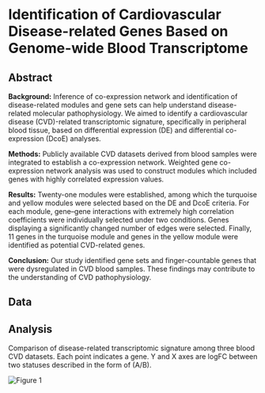 # Identification of Cardiovascular Disease-related Genes Based on Genome-wide Blood Transcriptome

## Abstract
**Background:** Inference of co-expression network and identification of disease-related modules and gene sets can help understand disease-related molecular pathophysiology. We aimed to identify a cardiovascular disease (CVD)-related transcriptomic signature, specifically in peripheral blood tissue, based on differential expression (DE) and differential co-expression (DcoE) analyses.

**Methods:** Publicly available CVD datasets derived from blood samples were integrated to establish a co-expression network. Weighted gene co-expression network analysis was used to construct modules which included genes with highly correlated expression values.

**Results:** Twenty-one modules were established, among which the turquoise and yellow modules were selected based on the DE and DcoE criteria. For each module, gene–gene interactions with extremely high correlation coefficients were individually selected under two conditions. Genes displaying a significantly changed number of edges were selected. Finally, 11 genes in the turquoise module and genes in the yellow module were identified as potential CVD-related genes.

**Conclusion:** Our study identified gene sets and finger-countable genes that were dysregulated in CVD blood samples. These findings may contribute to the understanding of CVD pathophysiology.

## Data
      


## Analysis
Comparison of disease-related transcriptomic signature among three blood CVD datasets. Each point indicates a gene. Y and X axes are logFC between two statuses described in the form of (A/B).

![Figure 1](https://github.com/WCH-AI-LAB/Blood-CVD-genes/blob/main/fig-1.png "Figure 1")

